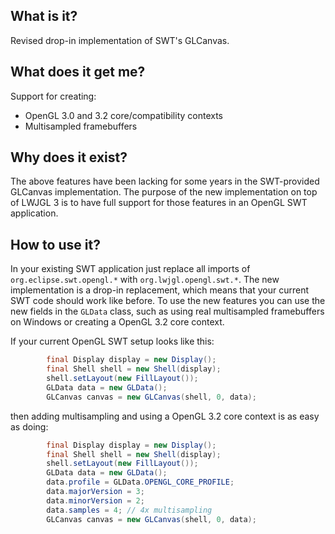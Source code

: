 ## What is it?

Revised drop-in implementation of SWT's GLCanvas.

## What does it get me?

Support for creating:
- OpenGL 3.0 and 3.2 core/compatibility contexts
- Multisampled framebuffers

## Why does it exist?

The above features have been lacking for some years in the SWT-provided GLCanvas implementation.
The purpose of the new implementation on top of LWJGL 3 is to have full support for those features in an OpenGL SWT application.

## How to use it?

In your existing SWT application just replace all imports of `org.eclipse.swt.opengl.*` with `org.lwjgl.opengl.swt.*`.
The new implementation is a drop-in replacement, which means that your current SWT code should work like before.
To use the new features you can use the new fields in the `GLData` class, such as using real multisampled framebuffers on Windows
or creating a OpenGL 3.2 core context.

If your current OpenGL SWT setup looks like this:
```Java
		final Display display = new Display();
		final Shell shell = new Shell(display);
		shell.setLayout(new FillLayout());
		GLData data = new GLData();
		GLCanvas canvas = new GLCanvas(shell, 0, data);
```
then adding multisampling and using a OpenGL 3.2 core context is as easy as doing:
```Java
		final Display display = new Display();
		final Shell shell = new Shell(display);
		shell.setLayout(new FillLayout());
		GLData data = new GLData();
		data.profile = GLData.OPENGL_CORE_PROFILE;
		data.majorVersion = 3;
		data.minorVersion = 2;
		data.samples = 4; // 4x multisampling
		GLCanvas canvas = new GLCanvas(shell, 0, data);
```
